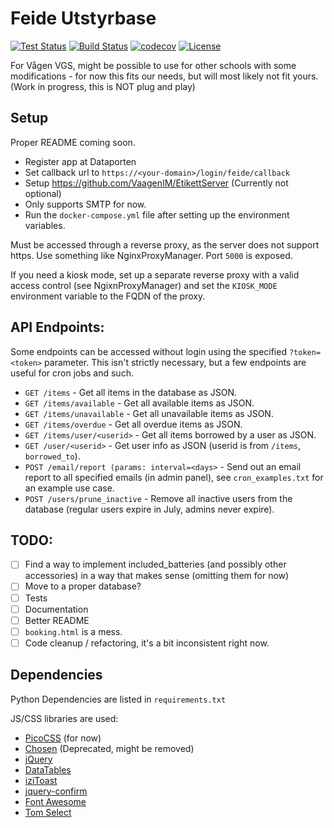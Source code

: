 # Feide Utstyrbase
[![Test Status](https://img.shields.io/github/actions/workflow/status/sondregronas/FeideUtstyrbase/CI.yml?label=tests)](https://github.com/sondregronas/FeideUtstyrbase)
[![Build Status](https://img.shields.io/github/actions/workflow/status/sondregronas/FeideUtstyrbase/release.yml?branch=main)](https://github.com/sondregronas/FeideUtstyrbase/pkgs/container/feideutstyrbase)
[![codecov](https://codecov.io/gh/sondregronas/FeideUtstyrbase/branch/main/graph/badge.svg?token=JNLY5WWC3X)](https://codecov.io/gh/sondregronas/FeideUtstyrbase)
[![License](https://img.shields.io/github/license/sondregronas/FeideUtstyrbase)](https://github.com/sondregronas/FeideUtstyrbase/blob/main/LICENSE)

For Vågen VGS, might be possible to use for other schools with some modifications - for now this fits our needs, but will most likely not fit yours. (Work in progress, this is NOT plug and play)

## Setup
Proper README coming soon.

- Register app at Dataporten
- Set callback url to `https://<your-domain>/login/feide/callback`
- Setup https://github.com/VaagenIM/EtikettServer (Currently not optional)
- Only supports SMTP for now.
- Run the `docker-compose.yml` file after setting up the environment variables.

Must be accessed through a reverse proxy, as the server does not support https. Use something like NginxProxyManager. Port `5000` is exposed.

If you need a kiosk mode, set up a separate reverse proxy with a valid access control (see NgixnProxyManager) and set the `KIOSK_MODE` environment variable to the FQDN of the proxy.

## API Endpoints:
Some endpoints can be accessed without login using the specified `?token=<token>` parameter. This isn't strictly necessary, but a few endpoints are useful for cron jobs and such.

- `GET /items` - Get all items in the database as JSON.
- `GET /items/available` - Get all available items as JSON.
- `GET /items/unavailable` - Get all unavailable items as JSON.
- `GET /items/overdue` - Get all overdue items as JSON.
- `GET /items/user/<userid>` - Get all items borrowed by a user as JSON.
- `GET /user/<userid>` - Get user info as JSON (userid is from `/items`, `borrowed_to`).
- `POST /email/report (params: interval=<days>` - Send out an email report to all specified emails (in admin panel), see `cron_examples.txt` for an example use case.
- `POST /users/prune_inactive` - Remove all inactive users from the database (regular users expire in July, admins never expire).

## TODO:
- [ ] Find a way to implement included_batteries (and possibly other accessories) in a way that makes sense (omitting them for now)
- [ ] Move to a proper database?
- [ ] Tests
- [ ] Documentation
- [ ] Better README
- [ ] `booking.html` is a mess.
- [ ] Code cleanup / refactoring, it's a bit inconsistent right now.

## Dependencies
Python Dependencies are listed in `requirements.txt`

JS/CSS libraries are used:

- [PicoCSS](https://picocss.com/) (for now)
- [Chosen](https://harvesthq.github.io/chosen/) (Deprecated, might be removed)
- [jQuery](https://jquery.com/)
- [DataTables](https://datatables.net/)
- [iziToast](https://izitoast.marcelodolza.com/)
- [jquery-confirm](https://craftpip.github.io/jquery-confirm/)
- [Font Awesome](https://fontawesome.com/)
- [Tom Select](https://tom-select.js.org/)
